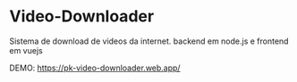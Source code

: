 # Video-Downloader
Sistema de download de videos da internet. backend em node.js e frontend em vuejs

DEMO: https://pk-video-downloader.web.app/
